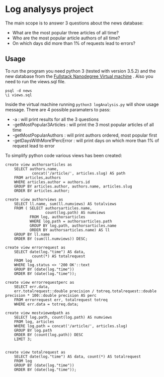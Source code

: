 # Log analysys project

The main scope is to answer 3 questions about the news database:

* What are the most popular three articles of all time?
* Who are the most popular article authors of all time?
* On which days did more than 1% of requests lead to errors? 

## Usage
To run the program you need python 3 (tested with version 3.5.2) and the new database from the [Fullstack Nanodegree Virtual machine](https://github.com/udacity/fullstack-nanodegree-vm) .
Also you need to run the views.sql file. 
```
psql -d news
\i views.sql
```
Inside the virtual machine running `python3 logAnalysis.py` will show usage message.
There are 4 possible paramaters to pass:
* -a : will print results for all the 3 questions
* -getMostPopular3Articles : will print the 3 most popular articles of all time
* -getMostPopularAuthors : will print authors ordered, most popular first
* -getDaysWithMore1PercError : will print days on which more than 1% of request lead to error

To simplify python code various views has been created:

```
create view authorsarticles as
    SELECT authors.name,
            concat('/article/', articles.slug) AS path
    FROM articles,authors
    WHERE articles.author = authors.id
    GROUP BY articles.author, authors.name, articles.slug
    ORDER BY articles.author;

create view authorviews as
    SELECT ll.name, sum(ll.numviews) AS totalviews
    FROM ( SELECT authorsarticles.name,
                  count(log.path) AS numviews
           FROM log, authorsarticles
           WHERE log.path = authorsarticles.path
           GROUP BY log.path, authorsarticles.name
           ORDER BY authorsarticles.name) AS ll
    GROUP BY ll.name
    ORDER BY (sum(ll.numviews)) DESC;

create view errorrequest as
    SELECT date(log."time") AS data,
            count(*) AS totalrequest
    FROM log
    WHERE log.status <> '200 OK'::text
    GROUP BY (date(log."time"))
    ORDER BY (date(log."time"));

create view errorrequestperc as
	SELECT err.data,
    err.totalrequest::double precision / totreq.totalrequest::double precision * 100::double precision AS perc
    FROM errorrequest err, totalrequest totreq
    WHERE err.data = totreq.data;

create view mostviewedpath as 
	SELECT log.path, count(log.path) AS numviews
    FROM log, articles
    WHERE log.path = concat('/article/', articles.slug)
    GROUP BY log.path
    ORDER BY (count(log.path)) DESC
    LIMIT 3;


create view totalrequest as 
    SELECT date(log."time") AS data, count(*) AS totalrequest
    FROM log
    GROUP BY (date(log."time"))
    ORDER BY (date(log."time"));


```
